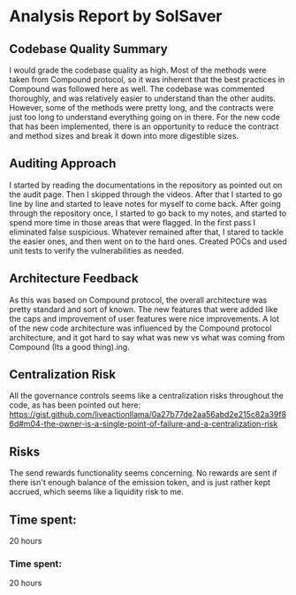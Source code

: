 # Analysis Report by SolSaver

## Codebase Quality Summary
I would grade the codebase quality as high. Most of the methods were taken from Compound protocol, so it was inherent that the best practices in Compound was followed here as well.
The codebase was commented thoroughly, and was relatively easier to understand than the other audits. However, some of the methods were pretty long, and the contracts were just too long to understand everything going on in there. For the new code that has been implemented, there is an opportunity to reduce the contract and method sizes and break it down into more digestible sizes.

## Auditing Approach
I started by reading the documentations in the repository as pointed out on the audit page. Then I skipped through the videos. After that I started to go line by line and started to leave notes for myself to come back. After going through the repository once, I started to go back to my notes, and started to spend more time in those areas that were flagged. In the first pass I eliminated false suspicious. Whatever remained after that, I stared to tackle the easier ones, and then went on to the hard ones. Created POCs and used unit tests to verify the vulnerabilities as needed.

## Architecture Feedback
As this was based on Compound protocol, the overall architecture was pretty standard and sort of known. The new features that were added like the caps and improvement of user features were nice improvements. A lot of the new code architecture was influenced by the Compound protocol architecture, and it got hard to say what was new vs what was coming from Compound (Its a good thing).ing.

## Centralization Risk
All the governance controls seems like a centralization risks throughout the code, as has been pointed out here: https://gist.github.com/liveactionllama/0a27b77de2aa56abd2e215c82a39f86d#m04-the-owner-is-a-single-point-of-failure-and-a-centralization-risk

## Risks
The send rewards functionality seems concerning. No rewards are sent if there isn't enough balance of the emission token, and is just rather kept accrued, which seems like a liquidity risk to me.

## Time spent:
20 hours

### Time spent:
20 hours